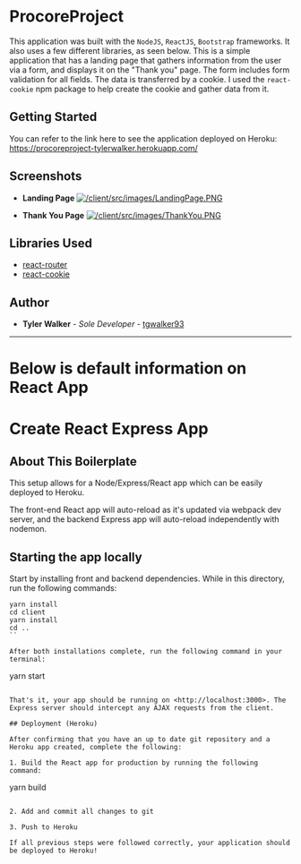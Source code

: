 # ProcoreProject

This application was built with the `NodeJS`, `ReactJS`, `Bootstrap` frameworks. It also uses a few different libraries, as seen below. This is a simple application that has a landing page that gathers information from the user via a form, and displays it on the "Thank you" page. The form includes form validation for all fields. The data is transferred by a cookie. I used the `react-cookie` npm package to help create the cookie and gather data from it. 

## Getting Started

You can refer to the link here to see the application deployed on Heroku: https://procoreproject-tylerwalker.herokuapp.com/


## Screenshots


* **Landing Page**
[![/client/src/images/LandingPage.PNG](/client/src/images/LandingPage.PNG)](/client/src/images/LandingPage.PNG)

* **Thank You Page**
[![/client/src/images/ThankYou.PNG](/client/src/images/ThankYou.PNG)](/client/src/images/ThankYou.PNG)


## Libraries Used

* [react-router](https://www.npmjs.com/package/react-router) 
* [react-cookie](https://www.npmjs.com/package/universal-cookie) 

## Author

* **Tyler Walker** - *Sole Developer* - [tgwalker93](https://github.com/tgwalker93)



---
# Below is default information on React App

# Create React Express App

## About This Boilerplate

This setup allows for a Node/Express/React app which can be easily deployed to Heroku.

The front-end React app will auto-reload as it's updated via webpack dev server, and the backend Express app will auto-reload independently with nodemon.

## Starting the app locally

Start by installing front and backend dependencies. While in this directory, run the following commands:

```
yarn install
cd client
yarn install
cd ..
``

After both installations complete, run the following command in your terminal:

```
yarn start
```

That's it, your app should be running on <http://localhost:3000>. The Express server should intercept any AJAX requests from the client.

## Deployment (Heroku)

After confirming that you have an up to date git repository and a Heroku app created, complete the following:

1. Build the React app for production by running the following command:

```
yarn build
```

2. Add and commit all changes to git

3. Push to Heroku

If all previous steps were followed correctly, your application should be deployed to Heroku!
